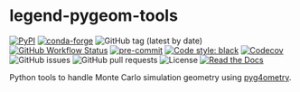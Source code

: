 # legend-pygeom-tools

[![PyPI](https://img.shields.io/pypi/v/legend-pygeom-tools?logo=pypi)](https://pypi.org/project/legend-pygeom-tools/)
[![conda-forge](https://img.shields.io/conda/vn/conda-forge/legend-pygeom-tools.svg)](https://anaconda.org/conda-forge/legend-pygeom-tools)
![GitHub tag (latest by date)](https://img.shields.io/github/v/tag/legend-exp/legend-pygeom-tools?logo=git)
[![GitHub Workflow Status](https://img.shields.io/github/checks-status/legend-exp/legend-pygeom-tools/main?label=main%20branch&logo=github)](https://github.com/legend-exp/legend-pygeom-tools/actions)
[![pre-commit](https://img.shields.io/badge/pre--commit-enabled-brightgreen?logo=pre-commit&logoColor=white)](https://github.com/pre-commit/pre-commit)
[![Code style: black](https://img.shields.io/badge/code%20style-black-000000.svg)](https://github.com/psf/black)
[![Codecov](https://img.shields.io/codecov/c/github/legend-exp/legend-pygeom-tools?logo=codecov)](https://app.codecov.io/gh/legend-exp/legend-pygeom-tools)
![GitHub issues](https://img.shields.io/github/issues/legend-exp/legend-pygeom-tools?logo=github)
![GitHub pull requests](https://img.shields.io/github/issues-pr/legend-exp/legend-pygeom-tools?logo=github)
![License](https://img.shields.io/github/license/legend-exp/legend-pygeom-tools)
[![Read the Docs](https://img.shields.io/readthedocs/legend-pygeom-tools?logo=readthedocs)](https://legend-pygeom-tools.readthedocs.io)

Python tools to handle Monte Carlo simulation geometry using
[pyg4ometry](https://pypi.org/project/pyg4ometry/).
